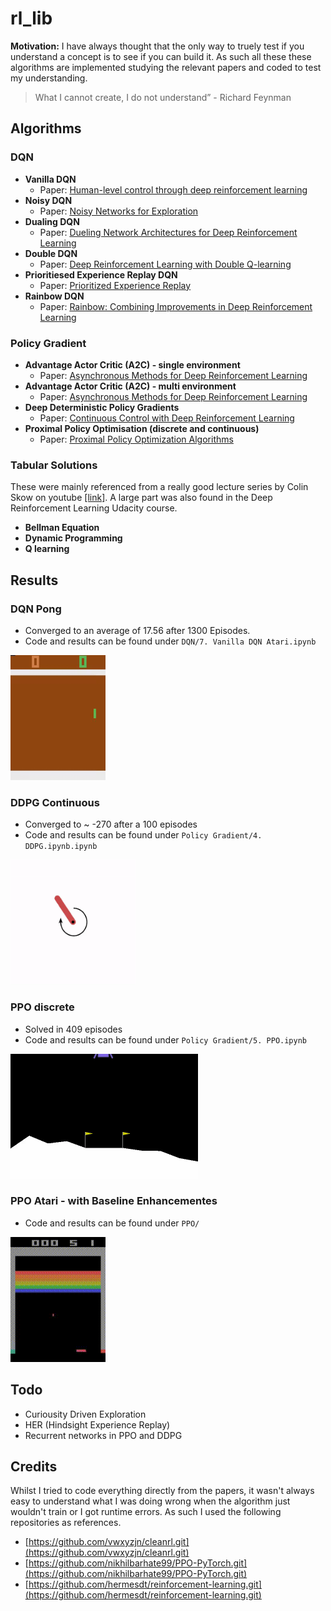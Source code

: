 # rl_lib 

**Motivation:** I have always thought that the only way to truely test if you understand a concept is to see if you can build it. As such all these these algorithms are implemented studying the relevant papers and coded to test my understanding.

> What I cannot create, I do not understand” - Richard Feynman

## Algorithms

### DQN
- **Vanilla DQN**
  - Paper: [Human-level control through deep reinforcement learning](https://storage.googleapis.com/deepmind-data/assets/papers/DeepMindNature14236Paper.pdf)
- **Noisy DQN**
  - Paper: [Noisy Networks for Exploration](https://arxiv.org/pdf/1706.10295.pdf)
- **Dualing DQN**
  - Paper: [Dueling Network Architectures for Deep Reinforcement Learning](https://arxiv.org/pdf/1511.06581.pdf)
- **Double DQN**
  - Paper: [Deep Reinforcement Learning with Double Q-learning](https://arxiv.org/pdf/1509.06461.pdf)
- **Prioritiesed Experience Replay DQN**
  - Paper: [Prioritized Experience Replay](https://arxiv.org/pdf/1511.05952.pdf)
- **Rainbow DQN**
  - Paper: [Rainbow: Combining Improvements in Deep Reinforcement Learning](https://arxiv.org/pdf/1710.02298.pdf)

### Policy Gradient
- **Advantage Actor Critic (A2C) - single environment**
  - Paper: [Asynchronous Methods for Deep Reinforcement Learning](https://arxiv.org/pdf/1602.01783.pdf)
- **Advantage Actor Critic (A2C) - multi environment**
  - Paper: [Asynchronous Methods for Deep Reinforcement Learning](https://arxiv.org/pdf/1602.01783.pdf)
- **Deep Deterministic Policy Gradients**
  - Paper: [Continuous Control with Deep Reinforcement Learning](https://arxiv.org/pdf/1509.02971.pdf)
- **Proximal Policy Optimisation (discrete and continuous)**
  - Paper: [Proximal Policy Optimization Algorithms](https://arxiv.org/pdf/1707.06347.pdf)

### Tabular Solutions
These were mainly referenced from a really good lecture series by Colin Skow on youtube [[link]](https://www.youtube.com/watch?v=14BfO5lMiuk&list=PLWzQK00nc192L7UMJyTmLXaHa3KcO0wBT). A large part was also found in the Deep Reinforcement Learning Udacity course.

- **Bellman Equation**
- **Dynamic Programming**
- **Q learning**

## Results

### DQN Pong
- Converged to an average of 17.56 after 1300 Episodes.
- Code and results can be found under `DQN/7. Vanilla DQN Atari.ipynb`
<p>
  <img src="./DQN/img/vanilla_atari_pong/atari_pong_vanilla_dqn.gif" alt="Drawing" height="200"/>
</p>

### DDPG Continuous
- Converged to ~ -270 after a 100 episodes
- Code and results can be found under `Policy Gradient/4. DDPG.ipynb.ipynb`
<p>
  <img src="./Policy Gradient/img/ppo/pendulum-continuous-ppo.gif" alt="Drawing" height="200"/>
</p>

### PPO discrete
- Solved in 409 episodes
- Code and results can be found under `Policy Gradient/5. PPO.ipynb`
<p>
  <img src="./Policy Gradient/img/ppo/lunar-lander.gif" alt="Drawing" height="200"/>
</p>

### PPO Atari - with Baseline Enhancementes
- Code and results can be found under `PPO/`
<p>
  <img src="./PPO/img/video.1_24410_6238887b-2.gif" alt="Drawing" height="200"/>
</p>

## Todo
- Curiousity Driven Exploration
- HER (Hindsight Experience Replay)
- Recurrent networks in PPO and DDPG

## Credits

Whilst I tried to code everything directly from the papers, it wasn't always easy to understand what I was doing wrong when the algorithm just wouldn't train or I got runtime errors. As such I used the following repositories as references.

- [https://github.com/vwxyzjn/cleanrl.git](https://github.com/vwxyzjn/cleanrl.git)
- [https://github.com/nikhilbarhate99/PPO-PyTorch.git](https://github.com/nikhilbarhate99/PPO-PyTorch.git)
- [https://github.com/hermesdt/reinforcement-learning.git](https://github.com/hermesdt/reinforcement-learning.git)
